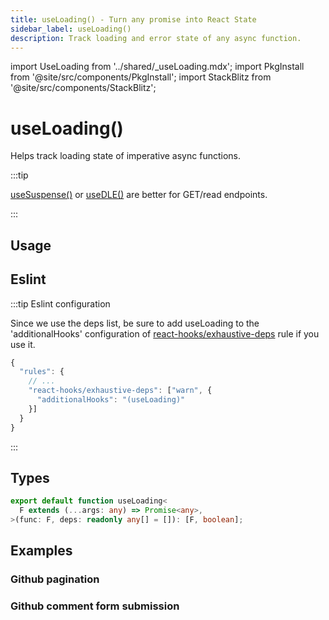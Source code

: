 ```yaml
---
title: useLoading() - Turn any promise into React State
sidebar_label: useLoading()
description: Track loading and error state of any async function.
---
```


import UseLoading from '../shared/\_useLoading.mdx';
import PkgInstall from '@site/src/components/PkgInstall';
import StackBlitz from '@site/src/components/StackBlitz';

# useLoading()

Helps track loading state of imperative async functions.

:::tip

[useSuspense()](./useSuspense.md) or [useDLE()](./useDLE.md) are better for GET/read endpoints.

:::

## Usage

<UseLoading />

## Eslint

:::tip Eslint configuration

Since we use the deps list, be sure to add useLoading to the 'additionalHooks' configuration
of [react-hooks/exhaustive-deps](https://www.npmjs.com/package/eslint-plugin-react-hooks) rule if you use it.

```js
{
  "rules": {
    // ...
    "react-hooks/exhaustive-deps": ["warn", {
      "additionalHooks": "(useLoading)"
    }]
  }
}
```

:::

## Types

```typescript
export default function useLoading<
  F extends (...args: any) => Promise<any>,
>(func: F, deps: readonly any[] = []): [F, boolean];
```

## Examples

### Github pagination

<StackBlitz app="github-app" file="src/resources/Issue.tsx,src/pages/IssueList.tsx,src/pages/NextPage.tsx" view="editor" />

### Github comment form submission

<StackBlitz app="github-app" file="src/pages/IssueDetail/CreateComment.tsx,src/pages/IssueDetail/CommentForm.tsx" view="editor" />
